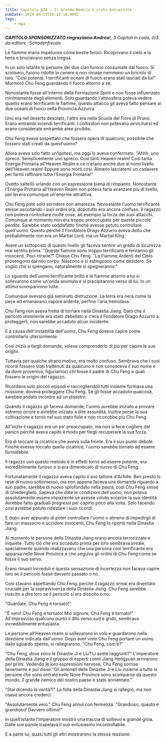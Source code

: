 ```yaml
---
title: Capitolo 524 – Il Grande Nemico è stato Annientato
pubDate: 2024-06-13T10:13:16.409Z
tags:
    - mga
---
```



<em><strong>CAPITOLO SPONSORIZZATO ringraziamo Andrea!,</strong>
3 Capitoli in coda, 0/3
da editare
-Schadenfreude</em>


Le fiamme erano impetuose come bestie feroci. Ricoprivano il cielo e la terra e bruciavano senza tregua.


In un solo istante le persone dei due clan furono consumate dal fuoco. Si sciolsero, furono ridotte in cenere e non rimase nemmeno un briciolo di loro.
"Così potente. I terrificanti oceani di fuoco erano stati lasciati da lui!" Mormorò Chu Feng guardando il fuoco attorno a sé.


Nonostante fosse all'interno della Formazione Spirit e non fosse influenzato minimamente dagli elementi. Solo guardando l'atmosfera poteva vedere quanto erano terrificanti le fiamme, questo attacco gli aveva fatto pensare ai due oceani di fuoco nella Provincia Azzurra.


Uno era nel deserto desolato, l'altro era nella Scuola del Fiore di Pruno. Erano entrambi incendi terrificanti. I coltivatori non potevano avvicinarsi ed erano considerate entrambe aree proibite.


Chu Feng aveva sospettato che fossero opera di qualcuno, possibile che fossero stati creati da quest'uomo?


Allora aveva solo fatto un'ipotesi, ma oggi lo aveva confermato.
"Ahhh, uno spreco. Semplicemente uno spreco. Così tanti Heaven realm! Così tanta Energia Primaria all'Heaven Realm e ce n'erano anche due al nono livello dell'Heaven realm! Eppure sono morti così. Almeno lasciatemi un cadavere per farmi raffinare tutta l'Energia Primaria!"


Ovetto saltellò urlando con un'espressione piena di rimpianto. Nonostante l'Energia Primaria all'Heaven Realm non poteva farla avanzare più di livello, per lei era comunque un'enorme attrattiva.


Chu Feng poté solo sorridere con amarezza. Nonostante l'uomo terrificante stesse ascoltando i suoi ordini ora, dopotutto era ancora confuso. Il ragazzo non poteva controllare molte cose, ad esempio la forza dei suoi attacchi.
Comunque al momento non era troppo preoccupato per queste piccole perdite. Sarebbe stato soddisfatto finché avesse potuto controllare quell'uomo.
Questo perché il Fondatore Drago Azzurro aveva detto che probabilmente non era un Martial Lord, ma un Martial King.


Avere un sottoposto di questo livello gli faceva sentire un grado di sicurezza mai sentito prima.
"Queste fiamme sono troppo terrificanti e feriranno gli innocenti. Puoi ritrarle?" Chiese Chu Feng.
"Le Fiamme Ardenti del Cielo provengono dal mio corpo. Nascono e si estinguono come desidero. Se voglio che si spengano, naturalmente si spegneranno."


Lo sguardo dell'uomo terrificante brillò e le fiamme attorno a lui si sollevarono come un'onda anomala e si precipitarono verso di lui. In un attimo scomparirono tutte.


Comunque avevano già seminato distruzione. La terra era nera come la pece ed emanavano vapore ardente, perfino l'aria tremolava.


Chu Feng non aveva fretta di tornare nella Dinastia Jiang. Dato che il pericolo imminente era stato debellato e c'era il Fondatore Drago Azzurro a proteggerli, non sarebbe accaduto alcun incidente.


E a causa dell'instabilità dell'uomo, Chu Feng doveva capire come controllarlo ulteriormente.


Così iniziò a fargli domande, voleva comprenderlo di più per capire le sue origini.


Tuttavia per qualche strano motivo, era molto confuso. Sembrava che i suoi ricordi fossero stati trattenuti da qualcuno e non conosceva il suo nome e da dove proveniva, figuriamoci chi fosse il padre di Chu Feng e quali fossero le origini del ragazzo.


Ricordava solo piccoli episodi e raccogliendoli tutti insieme formava una missione: doveva proteggere Chu Feng. Se gli fosse accaduto qualcosa, sarebbe andato incontro ad un disastro.


Quando il ragazzo gli faceva domande, l'uomo avrebbe iniziato a provare estremo orrore e avrebbe iniziato a dire assurdità. Inoltre perse la sua coltivazione e tornò nel suo stato folle e non riconobbe più Chu Feng.


All'inizio il ragazzo era un po' preoccupato, ma non si fece cogliere dal panico perché aveva capito il modo per fargli recuperare la sua forza.


Era di toccare la cicatrice che aveva sulla fronte. Era il suo punto debole. Finché avesse toccato quella cicatrice, l'uomo sarebbe tornato ad essere formidabile.


Il ragazzo usò questo metodo e in effetti tornò ad essere potente, era incredibilmente furioso e si era dimenticato di nuovo di Chu Feng.


Fortunatamente il ragazzo aveva capito il suo tallone d'Achille. Ben presto lo rese di nuovo sottomesso, ma non appena faceva una domanda riguardo a suo padre, sarebbe di nuovo sprofondato nella paura, così Chu Feng smise di chiederglielo.
Sapeva che date le condizioni dell'uomo, non poteva assolutamente essere impaziente se avesse voluto scoprire la sua identità. Avrebbe fatto graduali progressi per capirlo poco alla volta. Solo facendo così avrebbe potuto ridestare i suoi ricordi.


E dopo aver appurato di poter controllare l'uomo o almeno di impedirgli di fare un massacro e uccidere innocenti, Chu Feng lo riportò nella Dinastia Jiang.


Al momento le persone della Dinastia Jiang erano ancora terrorizzate e inquiete. Tutto ciò che era accaduto prima per loro sembrava irreale, specialmente quando realizzavano che una persona così terrificante era apparsa nelle Nove Province e che seguiva gli ordini di Chu Feng come se fosse il suo servo.


Erano rimasti increduli e questa sensazione di incertezza non faceva capire loro se il pericolo fosse davvero passato o no.


Così stavano aspettando Chu Feng, perché il ragazzo ormai era diventato cruciale per la sopravvivenza della Dinastia Jiang. Chu Feng sarebbe riuscito a dire loro se il pericolo si era dissolto o no.


"Guardate, Chu Feng è tornato!"


"È vero! Chu Feng è tornato! Mio signore, Chu Feng è tornato!" All'improvviso qualcuno puntò il dito verso sud e gridò, sembrava incredibilmente entusiasta.


Le persone all'Heaven realm si sollevarono in volo e guardarono nella direzione indicata dall'uomo. Dopo aver visto Chu Feng portare un uomo dallo sguardo spento, si rallegrarono.
"Chu Feng, com'è?"


"Chu Feng, dove sono le Dinastie Ji e Liu? Li avete raggiunti?" L'imperatore della Dinastia Jiang e il gruppo di esperti come Jiang Hengyuan arrivarono per primi.
Vedendo le loro espressioni nervose, Chu Feng sorrise lievemente e poi disse:"Gli antenati delle Dinastie Ji e Liu insieme a tutte le persone che sono entrate nelle Nove Province sono scomparse da questo mondo. Il grande nemico del nostro paese è stato annientato."


"Stai dicendo la verità?!" La folla della Dinastia Jiang si rallegrò, ma non osava ancora crederci.


"Assolutamente vero." Chu Feng annuì con fermezza.
"Grandioso, questo è grandioso! Davvero ottimo!"


In quell'istante l'imperatore mostrò una traccia di sollievo e grande gioia. Dalle sue parole trapelava il suo entusiasmo incontrollabile.


E a parte lui, quasi tutti gli altri mostrarono la stessa reazione.
                                


                                



